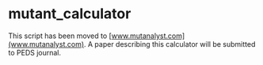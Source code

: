 # mutant_calculator
This script has been moved to [www.mutanalyst.com](www.mutanalyst.com).
A paper describing this calculator will be submitted to PEDS journal.
